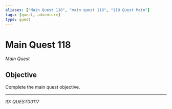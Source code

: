 ```yaml
---
aliases: ["Main Quest 118", "main quest 118", "118 Quest Main"]
tags: [quest, adventure]
type: quest
---
```


# Main Quest 118

*Main Quest*

## Objective
Complete the main quest objective.

---
*ID: QUEST00117*